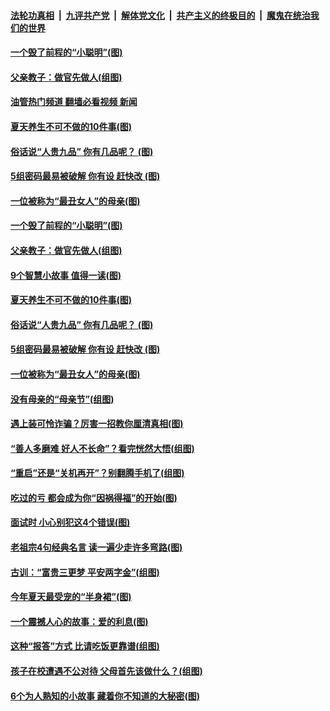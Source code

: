 ####  [法轮功真相](../../../../basic/blob/master/README.md?t=05100232) &nbsp;|&nbsp; [九评共产党](../../../../9ping.md/blob/master/README.md?t=05100232) &nbsp;|&nbsp; [解体党文化](../../../../jtdwh.md/blob/master/README.md?t=05100232)  &nbsp;|&nbsp; [共产主义的终极目的](../../../../gczydzjmd.md/blob/master/README.md?t=05100232) &nbsp;|&nbsp; [魔鬼在统治我们的世界](../../../../mgztzwmdsj.md/blob/master/README.md?t=05100232) 

#### [一个毁了前程的“小聪明”(图)](../pages/p8/1005362.md?t=05100232) 

#### [父亲教子：做官先做人(组图)](../pages/p8/1005768.md?t=05100232) 

#### [油管热门频道 翻墙必看视频 新闻](http://45.76.130.85:81/youtube.html?05100232)

#### [夏天养生不可不做的10件事(图)](../pages/p8/1005802.md?t=05100232) 

#### [俗话说“人贵九品” 你有几品呢？&nbsp;(图)](../pages/p8/1005752.md?t=05100232) 

#### [5组密码最易被破解 你有设 赶快改 (图)](../pages/p8/1005767.md?t=05100232) 

#### [一位被称为“最丑女人”的母亲(图)](../pages/p8/1003776.md?t=05100232) 

#### [一个毁了前程的“小聪明”(图)](../pages/p8/1005362.md?t=05100232) 

#### [父亲教子：做官先做人(组图)](../pages/p8/1005768.md?t=05100232) 

#### [9个智慧小故事 值得一读(图)](../pages/p8/1005613.md?t=05100232) 

#### [夏天养生不可不做的10件事(图)](../pages/p8/1005802.md?t=05100232) 

#### [俗话说“人贵九品” 你有几品呢？&nbsp;(图)](../pages/p8/1005752.md?t=05100232) 

#### [5组密码最易被破解 你有设 赶快改 (图)](../pages/p8/1005767.md?t=05100232) 

#### [一位被称为“最丑女人”的母亲(图)](../pages/p8/1003776.md?t=05100232) 

#### [没有母亲的“母亲节”(组图)](../pages/p8/1005715.md?t=05100232) 

#### [遇上装可怜诈骗？厉害一招教你厘清真相(图)](../pages/p8/1005624.md?t=05100232) 

#### [“善人多磨难 好人不长命”？看完恍然大悟(组图)](../pages/p8/977324.md?t=05100232) 

#### [“重启”还是“关机再开”？别翻腾手机了(组图)](../pages/p8/1005361.md?t=05100232) 

#### [吃过的亏 都会成为你“因祸得福”的开始(图)](../pages/p8/1005405.md?t=05100232) 

#### [面试时 小心别犯这4个错误(图)](../pages/p8/1005558.md?t=05100232) 

#### [老祖宗4句经典名言 读一遍少走许多弯路(图)](../pages/p8/1005478.md?t=05100232) 

#### [古训：“富贵三更梦 平安两字金”(组图)](../pages/p8/1004860.md?t=05100232) 

#### [今年夏天最受宠的“半身裙”(图)](../pages/p8/1005412.md?t=05100232) 

#### [一个震撼人心的故事：爱的利息(图)](../pages/p8/1005402.md?t=05100232) 

#### [这种“报答”方式 比请吃饭更靠谱(组图)](../pages/p8/1005070.md?t=05100232) 

#### [孩子在校遭遇不公对待 父母首先该做什么？(组图)](../pages/p8/1005469.md?t=05100232) 

#### [6个为人熟知的小故事 藏着你不知道的大秘密(图)](../pages/p8/1004928.md?t=05100232) 

<img src='http://gfw-breaker.win/goodnews/indexes/p8.md' width='0px' height='0px'/>
